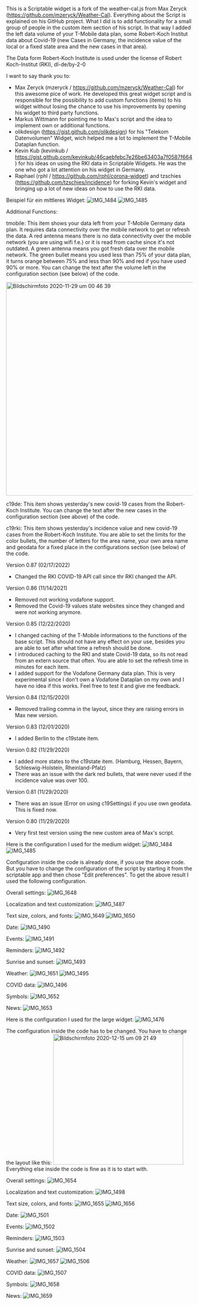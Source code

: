 This is a Scriptable widget is a fork of the weather-cal.js from Max Zeryck (https://github.com/mzeryck/Weather-Cal). Everything about the Script is explained on his GitHub project.
What I did is to add functionality for a small group of people in the custom item section of his script. In that way I added the left data volume of your T-Mobile data plan, some Robert-Koch Institut data about Covid-19 (new Cases in Germany, the incidence value of the local or a fixed state area and the new cases in that area).

The Data form Robert-Koch Institute is used under the license of
Robert Koch-Institut (RKI), dl-de/by-2-0

I want to say thank you to:
- Max Zeryck (mzeryck / https://github.com/mzeryck/Weather-Cal) for this awesome pice of work. He developed this great widget script and is responsible for the possibility to add custom functions (items) to his widget without losing the chance to use his improvements by opening his widget to third party functions. 
- Markus Wittmann for pointing me to Max's script and the idea to implement own or additional functions.
- olikdesign (https://gist.github.com/olikdesign) for his "Telekom Datenvolumen" Widget, wich helped me a lot to implement the T-Mobile Dataplan function.
- Kevin Kub (kevinkub / https://gist.github.com/kevinkub/46caebfebc7e26be63403a7f0587f664) for his ideas on using the RKI data in Scriptable Widgets. He was the one who got a lot attention on his widget in Germany.
- Raphael (rphl / https://github.com/rphl/corona-widget) and  tzschies (https://github.com/tzschies/incidence) for forking Kevin's widget and bringing up a lot of new ideas on how to use the RKI data.

Beispiel für ein mittleres Widget:
![IMG_1484](https://user-images.githubusercontent.com/74063738/102024184-bf5c1500-3d90-11eb-844d-2ea28af2f7c7.jpeg)
![IMG_1485](https://user-images.githubusercontent.com/74063738/102024189-c71bb980-3d90-11eb-95e6-448a17c48732.jpeg)

Additional Functions:

tmobile:
This item shows your data left from your T-Mobile Germany data plan.
It requires data connectivity over the mobile network to get or refresh the data. A red antenna means there is no data connectivity over the mobile network (you are using wifi f.e.)  or it is read from cache since it's not outdated. A green antenna means you got fresh data over the mobile network. The green bullet means you used less than 75% of your data plan, it turns orange between 75% and  less than 90% and red if you have used 90% or more.
You can change the text after the volume left in the configuration section (see below) of the code.

<img width="574" alt="Bildschirmfoto 2020-11-29 um 00 46 39" src="https://user-images.githubusercontent.com/74063738/100528373-7034b280-31dc-11eb-8671-3849f2087bc8.png">

c19de:
This item shows yesterday's new covid-19 cases from the Robert-Koch Institute.
You can change the text after the new cases in the configuration section (see above) of the code.

c19rki:
This item shows yesterday's incidence value and new covid-19 cases from the Robert-Koch Institute.
You are able to set the limits for the color bullets, the number of letters for the area name, your own area name and geodata for a fixed place in the configurations section (see below) of the code.

Version 0.87 (02/17/2022)
- Changed the RKI COVID-19 API call since thr RKI changed the API.

Version 0.86 (11/14/2021)
- Removed not working vodafone support.
- Removed the Covid-19 values state websites since they changed and were not working anymore.

Version 0.85 (12/22/2020)
- I changed caching of the T-Mobile informations to the functions of the base script. This should not have any effect on your use, besides you are able to set after what time a refresh should be done.
- I introduced caching to the RKI and state Covid-19 data, so its not read from an extern source that often. You are able to set the refresh time in minutes for each item.
- I added support for the Vodafone Germany data plan. This is very experimental since I don't own a Vodafone Dataplan on my own and I have no idea if this works. Feel free to test it and give me feedback.

Version 0.84 (12/15/2020)
- Removed trailing comma in the layout, since they are raising errors in Max new version.

Version 0.83 (12/01/2020)
- I added Berlin to the c19state item.
  
Version 0.82 (11/29/2020)
- I added more states to the c19state item. (Hamburg, Hessen, Bayern, Schleswig-Holstein, Rheinland-Pfalz)
- There was an issue with the dark red bullets, that were never used if the incidence value was over 100.

Version 0.81 (11/29/2020)
- There was an issue (Error on using c19Settings) if you use own geodata. This is fixed now.

Version 0.80 (11/29/2020)
- Very first test version using the new custom area of Max's script.

Here is the configuration I used for the medium widget:
![IMG_1484](https://user-images.githubusercontent.com/74063738/102024294-79ec1780-3d91-11eb-9f45-b130d72a9a55.jpeg)
![IMG_1485](https://user-images.githubusercontent.com/74063738/102024304-87090680-3d91-11eb-9f3e-b86e250d091b.jpeg)

Configuration inside the code is already done, if you use the above code.
But you have to change the configuration of the script by starting it from the scriptable app and then chose "Edit preferences". To get the above result I used the following configuration.

Overall settings:
![IMG_1648](https://user-images.githubusercontent.com/74063738/102933552-bb23ac00-44a2-11eb-9aa9-ec7170c89ee5.PNG)

Localization and text customization:
![IMG_1487](https://user-images.githubusercontent.com/74063738/102024571-1bc03400-3d93-11eb-8b1d-22767ad0678f.PNG)

Text size, colors, and fonts:
![IMG_1649](https://user-images.githubusercontent.com/74063738/102933585-ce367c00-44a2-11eb-97c8-74c0a1f6d6ef.PNG)
![IMG_1650](https://user-images.githubusercontent.com/74063738/102933604-d7274d80-44a2-11eb-9455-af602367690e.PNG)

Date:
![IMG_1490](https://user-images.githubusercontent.com/74063738/102024607-5de97580-3d93-11eb-895a-47de110d3379.PNG)

Events:
![IMG_1491](https://user-images.githubusercontent.com/74063738/102024610-6641b080-3d93-11eb-840b-53cae2da4d87.PNG)

Reminders:
![IMG_1492](https://user-images.githubusercontent.com/74063738/102024626-7b1e4400-3d93-11eb-99c5-6d4ea31f3a0a.PNG)

Sunrise and sunset:
![IMG_1493](https://user-images.githubusercontent.com/74063738/102024630-82455200-3d93-11eb-88dc-8b7887001d53.PNG)

Weather:
![IMG_1651](https://user-images.githubusercontent.com/74063738/102933659-eefed180-44a2-11eb-9843-176a91838c0f.PNG)
![IMG_1495](https://user-images.githubusercontent.com/74063738/102024639-8ec9aa80-3d93-11eb-9e9e-14f7283c2b65.PNG)

COVID data:
![IMG_1496](https://user-images.githubusercontent.com/74063738/102024651-95f0b880-3d93-11eb-97da-9fd78fa09068.PNG)

Symbols:
![IMG_1652](https://user-images.githubusercontent.com/74063738/102933690-ff16b100-44a2-11eb-8817-623524d23fe7.PNG)

News:
![IMG_1653](https://user-images.githubusercontent.com/74063738/102933716-0f2e9080-44a3-11eb-8e88-5d2b9ba1798a.PNG)

Here is the configuration I used for the large widget:
![IMG_1476](https://user-images.githubusercontent.com/74063738/102024402-2928ee80-3d92-11eb-877c-b339d3f91364.jpeg)

The configuration inside the code has to be changed. You have to change the layout like this:
<img width="351" alt="Bildschirmfoto 2020-12-15 um 09 21 49" src="https://user-images.githubusercontent.com/74063738/102189773-6c30b200-3eb7-11eb-9e22-64b96aa33528.png">
Everything else inside the code is fine as it is to start with.

Overall settings:
![IMG_1654](https://user-images.githubusercontent.com/74063738/102934153-efe43300-44a3-11eb-92e8-109e9c826654.PNG)

Localization and text customization:
![IMG_1498](https://user-images.githubusercontent.com/74063738/102024807-87ef6780-3d94-11eb-8ab2-ed553c1d12e9.PNG)

Text size, colors, and fonts:
![IMG_1655](https://user-images.githubusercontent.com/74063738/102934208-038f9980-44a4-11eb-9a4c-7d7d56757f4a.PNG)
![IMG_1656](https://user-images.githubusercontent.com/74063738/102934232-0ab6a780-44a4-11eb-8de5-b63a653ae387.PNG)

Date:
![IMG_1501](https://user-images.githubusercontent.com/74063738/102024819-95a4ed00-3d94-11eb-8073-6c84b10d837a.PNG)

Events:
![IMG_1502](https://user-images.githubusercontent.com/74063738/102024823-9a69a100-3d94-11eb-985c-fc060d70ff94.PNG)

Reminders:
![IMG_1503](https://user-images.githubusercontent.com/74063738/102024832-a05f8200-3d94-11eb-88f8-64c55f9135e2.PNG)

Sunrise and sunset:
![IMG_1504](https://user-images.githubusercontent.com/74063738/102024835-a48b9f80-3d94-11eb-92fa-2ecdf96cf405.PNG)

Weather:
![IMG_1657](https://user-images.githubusercontent.com/74063738/102934278-173b0000-44a4-11eb-95e5-854662cae568.PNG)
![IMG_1506](https://user-images.githubusercontent.com/74063738/102024855-af463480-3d94-11eb-8f4c-ddc67fd28e4d.PNG)

COVID data:
![IMG_1507](https://user-images.githubusercontent.com/74063738/102024860-b66d4280-3d94-11eb-990a-9b8c1acac000.PNG)

Symbols:
![IMG_1658](https://user-images.githubusercontent.com/74063738/102934329-333ea180-44a4-11eb-8a76-a920a4e07853.PNG)

News:
![IMG_1659](https://user-images.githubusercontent.com/74063738/102934343-389bec00-44a4-11eb-8111-a63d3b21feb9.PNG)

